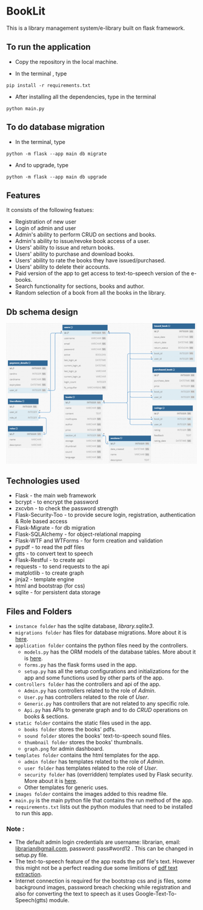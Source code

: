 # BookLit

This is a library management system/e-library built on flask framework.

## To run the application

- Copy the repository in the local machine.

- In the terminal , type
```
pip install -r requirements.txt
```

- After installing all the dependencies, type in the terminal
```
python main.py
```

## To do database migration

- In the terminal, type
```
python -m flask --app main db migrate
```

- And to upgrade, type
```
python -m flask --app main db upgrade
```

## Features 

It consists of the following featues:

- Registration of new user
- Login of admin and user
- Admin's ability to perform CRUD on sections and books.
- Admin's ability to issue/revoke book access of a user.
- Users' ability to issue and return books.
- Users' ability to purchase and download books.
- Users' ability to rate the books they have issued/purchased.
- Users' ability to delete their accounts. 
- Paid version of the app to get access to text-to-speech version of the e-books.
- Search functionality for sections, books and author.
- Random selection of a book from all the books in the library.

## Db schema design

![image](images/er-diagram.png)

## Technologies used
- Flask - the main web framework
- bcrypt - to encrypt the password
- zxcvbn - to check the password strength
- Flask-Security-Too - to provide secure login, registration, authentication & Role based access
- Flask-Migrate - for db migration
- Flask-SQLAlchemy - for object-relational mapping
- Flask-WTF and WTForms - for form creation and validation
- pypdf - to read the pdf files
- gtts - to convert text to speech
- Flask-Restful - to create api
- requests - to send requests to the api
- matplotlib - to create graph
- jinja2 - template engine
- html and bootstrap (for css)
- sqlite - for persistent data storage

## Files and Folders 

- `instance folder` has the sqlite database, *library.sqlite3*.
- `migrations folder` has files for database migrations. More about it is [here](https://flask-migrate.readthedocs.io/en/latest/).
- `application folder` contains the python files need by the controllers.
    + `models.py` has the ORM models of the database tables. More about it is [here](https://flask-sqlalchemy.palletsprojects.com/en/3.1.x/quickstart/).
    + `forms.py` has the flask forms used in the app.
    + `setup.py` has all the setup configurations and initializations for the app and some functions used by other parts of the app. 
- `controllers folder` has the  controllers and api of the app.
    + `Admin.py` has controllers related to the role of *Admin*.
    + `User.py` has controllers related to the role of *User*.
    + `Generic.py` has controllers that are not related to any specific role.
    + `Api.py` has APIs to generate graph and to do *CRUD* operations on books & sections.
- `static folder` contains the static files used in the app.
    + `books folder` stores the books' pdfs.
    + `sound folder` stores the books' text-to-speech sound files.
    + `thumbnail folder` stores the books' thumbnails.
    + `graph.png` for admin dashboard.
- `templates folder` contains the html templates for the app.
    + `admin folder` has templates related to the role of *Admin*.
    + `user folder` has templates related to the role of *User*.
    + `security folder` has (overridden) templates used by Flask security. More about it is [here](https://flask-security-too.readthedocs.io/en/stable/customizing.html).
    + Other templates for generic uses.
- `images folder` contains the images added to this readme file.
- `main.py` is the main python file that contains the run method of the app.
- `requirements.txt` lists out the python modules that need to be installed to run this app.




### Note :
+ The default admin login credentials are username: librarian, email: librarian@gmail.com, password: pass#word12 . This can be changed in setup.py file.
+ The text-to-speech feature of the app reads the pdf file's text. However this might not be a perfect reading due some limitions of [pdf text extraction](https://pypdf.readthedocs.io/en/stable/user/extract-text.html#why-text-extraction-is-hard).
+ Internet connection is required for the bootstrap css and js files, some background images, password breach checking while registration and also for converting the text to speech as it uses Google-Text-To-Speech(gtts) module.
